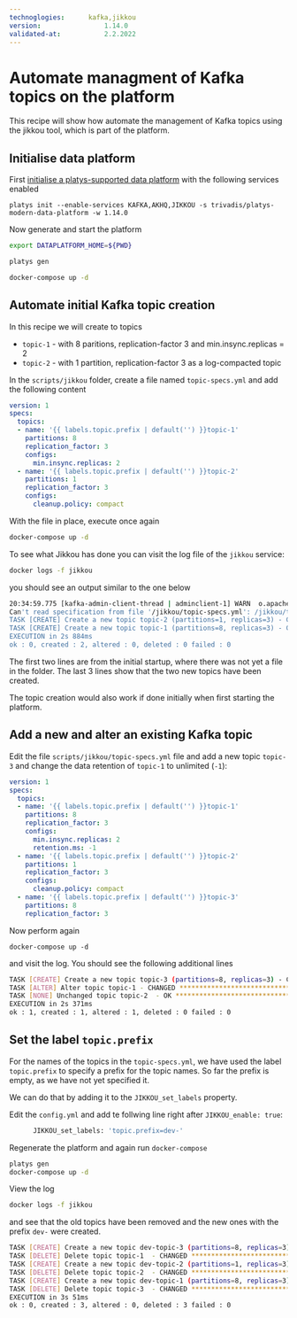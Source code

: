 ```yaml
---
technoglogies:      kafka,jikkou
version:				1.14.0
validated-at:			2.2.2022
---
```


# Automate managment of Kafka topics on the platform

This recipe will show how automate the management of Kafka topics using the jikkou tool, which is part of the platform.

## Initialise data platform

First [initialise a platys-supported data platform](../documentation/getting-started.md) with the following services enabled

```
platys init --enable-services KAFKA,AKHQ,JIKKOU -s trivadis/platys-modern-data-platform -w 1.14.0
```

Now generate and start the platform

```bash
export DATAPLATFORM_HOME=${PWD}

platys gen

docker-compose up -d
```

## Automate initial Kafka topic creation

In this recipe we will create to topics

 * `topic-1` - with 8 paritions, replication-factor 3 and min.insync.replicas = 2
 * `topic-2` - with 1 partition, replication-factor 3 as a log-compacted topic

In the `scripts/jikkou` folder, create a file named `topic-specs.yml` and add the following content

```yml
version: 1
specs:
  topics:
  - name: '{{ labels.topic.prefix | default('') }}topic-1'
    partitions: 8
    replication_factor: 3
    configs:
      min.insync.replicas: 2
  - name: '{{ labels.topic.prefix | default('') }}topic-2'
    partitions: 1
    replication_factor: 3
    configs:
      cleanup.policy: compact
```

With the file in place, execute once again

```bash
docker-compose up -d
```

To see what Jikkou has done you can visit the log file of the `jikkou` service:

```bash
docker logs -f jikkou
```

you should see an output similar to the one below

```bash
20:34:59.775 [kafka-admin-client-thread | adminclient-1] WARN  o.apache.kafka.clients.NetworkClient - [AdminClient clientId=adminclient-1] Connection to node -1 (kafka-1/172.18.0.8:19092) could not be established. Broker may not be available.
Can't read specification from file '/jikkou/topic-specs.yml': /jikkou/topic-specs.yml (No such file or directory)
TASK [CREATE] Create a new topic topic-2 (partitions=1, replicas=3) - CHANGED ***************************
TASK [CREATE] Create a new topic topic-1 (partitions=8, replicas=3) - CHANGED ***************************
EXECUTION in 2s 884ms 
ok : 0, created : 2, altered : 0, deleted : 0 failed : 0
```

The first two lines are from the initial startup, where there was not yet a file in the folder. The last 3 lines show that the two new topics have been created.

The topic creation would also work if done initially when first starting the platform. 

## Add a new and alter an existing Kafka topic

Edit the file `scripts/jikkou/topic-specs.yml` file and add a new topic `topic-3` and change the data retention of `topic-1` to unlimited (`-1`):  

```yml
version: 1
specs:
  topics:
  - name: '{{ labels.topic.prefix | default('') }}topic-1'
    partitions: 8
    replication_factor: 3
    configs:
      min.insync.replicas: 2
      retention.ms: -1
  - name: '{{ labels.topic.prefix | default('') }}topic-2'
    partitions: 1
    replication_factor: 3
    configs:
      cleanup.policy: compact
  - name: '{{ labels.topic.prefix | default('') }}topic-3'
    partitions: 8
    replication_factor: 3
```

Now perform again

```
docker-compose up -d
```

and visit the log. You should see the following additional lines

```bash
TASK [CREATE] Create a new topic topic-3 (partitions=8, replicas=3) - CHANGED ***************************
TASK [ALTER] Alter topic topic-1 - CHANGED *************************************************************
TASK [NONE] Unchanged topic topic-2  - OK ********************************************************
EXECUTION in 2s 371ms 
ok : 1, created : 1, altered : 1, deleted : 0 failed : 0
```

## Set the label `topic.prefix`

For the names of the topics in the `topic-specs.yml`, we have used the label `topic.prefix` to specify a prefix for the topic names. So far the prefix is empty, as we have not yet specified it. 

We can do that by adding it to the `JIKKOU_set_labels` property. 

Edit the `config.yml` and add te follwing line right after `JIKKOU_enable: true`:

```bash
      JIKKOU_set_labels: 'topic.prefix=dev-'
```

Regenerate the platform and again run `docker-compose`

```bash
platys gen
docker-compose up -d
```

View the log 

```bash
docker logs -f jikkou
```

and see that the old topics have been removed and the new ones with the prefix `dev-` were created.

```bash
TASK [CREATE] Create a new topic dev-topic-3 (partitions=8, replicas=3) - CHANGED ***********************
TASK [DELETE] Delete topic topic-1  - CHANGED ***********************************************************
TASK [CREATE] Create a new topic dev-topic-2 (partitions=1, replicas=3) - CHANGED ***********************
TASK [DELETE] Delete topic topic-2  - CHANGED ***********************************************************
TASK [CREATE] Create a new topic dev-topic-1 (partitions=8, replicas=3) - CHANGED ***********************
TASK [DELETE] Delete topic topic-3  - CHANGED ***********************************************************
EXECUTION in 3s 51ms 
ok : 0, created : 3, altered : 0, deleted : 3 failed : 0
```



